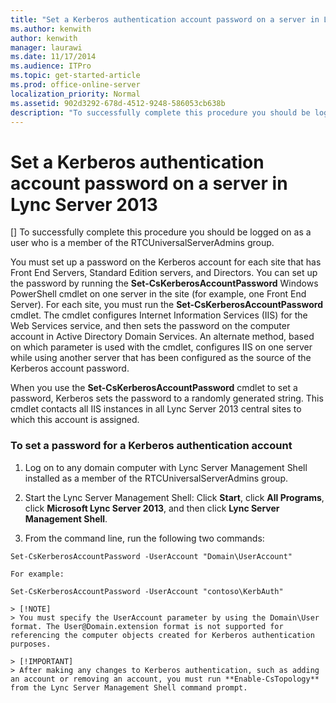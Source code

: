 ```yaml
---
title: "Set a Kerberos authentication account password on a server in Lync Server 2013"
ms.author: kenwith
author: kenwith
manager: laurawi
ms.date: 11/17/2014
ms.audience: ITPro
ms.topic: get-started-article
ms.prod: office-online-server
localization_priority: Normal
ms.assetid: 902d3292-678d-4512-9248-586053cb638b
description: "To successfully complete this procedure you should be logged on as a user who is a member of the RTCUniversalServerAdmins group."
---
```


# Set a Kerberos authentication account password on a server in Lync Server 2013
[]
To successfully complete this procedure you should be logged on as a user who is a member of the RTCUniversalServerAdmins group.
  
You must set up a password on the Kerberos account for each site that has Front End Servers, Standard Edition servers, and Directors. You can set up the password by running the **Set-CsKerberosAccountPassword** Windows PowerShell cmdlet on one server in the site (for example, one Front End Server). For each site, you must run the **Set-CsKerberosAccountPassword** cmdlet. The cmdlet configures Internet Information Services (IIS) for the Web Services service, and then sets the password on the computer account in Active Directory Domain Services. An alternate method, based on which parameter is used with the cmdlet, configures IIS on one server while using another server that has been configured as the source of the Kerberos account password. 
  
When you use the **Set-CsKerberosAccountPassword** cmdlet to set a password, Kerberos sets the password to a randomly generated string. This cmdlet contacts all IIS instances in all Lync Server 2013 central sites to which this account is assigned. 
  
### To set a password for a Kerberos authentication account

1. Log on to any domain computer with Lync Server Management Shell installed as a member of the RTCUniversalServerAdmins group.
    
2. Start the Lync Server Management Shell: Click **Start**, click **All Programs**, click **Microsoft Lync Server 2013**, and then click **Lync Server Management Shell**.
    
3. From the command line, run the following two commands:
    
  ```
  Set-CsKerberosAccountPassword -UserAccount "Domain\UserAccount"
  ```

    For example:
    
  ```
  Set-CsKerberosAccountPassword -UserAccount "contoso\KerbAuth"
  ```

    > [!NOTE]
    > You must specify the UserAccount parameter by using the Domain\User format. The User@Domain.extension format is not supported for referencing the computer objects created for Kerberos authentication purposes. 
  
    > [!IMPORTANT]
    > After making any changes to Kerberos authentication, such as adding an account or removing an account, you must run **Enable-CsTopology** from the Lync Server Management Shell command prompt. 
  

